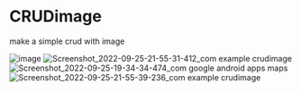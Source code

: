 # CRUDimage
make a simple crud with image

![image](https://user-images.githubusercontent.com/80568927/192151445-34e56940-02e7-4949-8200-605981446a01.png)
![Screenshot_2022-09-25-21-55-31-412_com example crudimage](https://user-images.githubusercontent.com/80568927/192151461-d5411c20-e286-4b49-afc4-6dcc749ae8cf.jpg)
![Screenshot_2022-09-25-19-34-34-474_com google android apps maps](https://user-images.githubusercontent.com/80568927/192151467-9cbce9e6-83a0-4fd3-9d14-c857e0960597.jpg)
![Screenshot_2022-09-25-21-55-39-236_com example crudimage](https://user-images.githubusercontent.com/80568927/192151476-3e6b5672-7dc8-4608-9095-f4c3f957f291.jpg)

